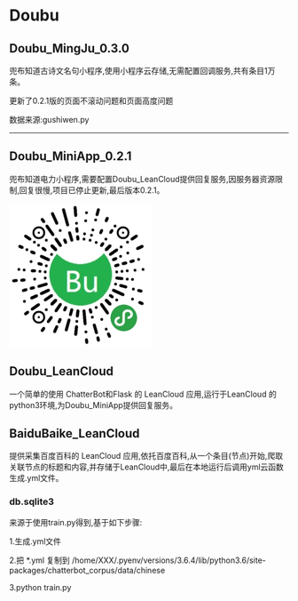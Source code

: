 # Doubu

## Doubu_MingJu_0.3.0

兜布知道古诗文名句小程序,使用小程序云存储,无需配置回调服务,共有条目1万条。

更新了0.2.1版的页面不滚动问题和页面高度问题

数据来源:gushiwen.py

*********************************************************

## Doubu_MiniApp_0.2.1

兜布知道电力小程序,需要配置Doubu_LeanCloud提供回复服务,因服务器资源限制,回复很慢,项目已停止更新,最后版本0.2.1。

![小程序码](DouBu_MiniApp.jpg) 

## Doubu_LeanCloud

一个简单的使用 ChatterBot和Flask 的 LeanCloud 应用,运行于LeanCloud 的 python3环境,为Doubu_MiniApp提供回复服务。

## BaiduBaike_LeanCloud

提供采集百度百科的 LeanCloud 应用,依托百度百科,从一个条目(节点)开始,爬取关联节点的标题和内容,并存储于LeanCloud中,最后在本地运行后调用yml云函数生成.yml文件。

### db.sqlite3

来源于使用train.py得到,基于如下步骤:

1.生成.yml文件

2.把 *.yml 复制到 /home/XXX/.pyenv/versions/3.6.4/lib/python3.6/site-packages/chatterbot_corpus/data/chinese

3.python train.py
